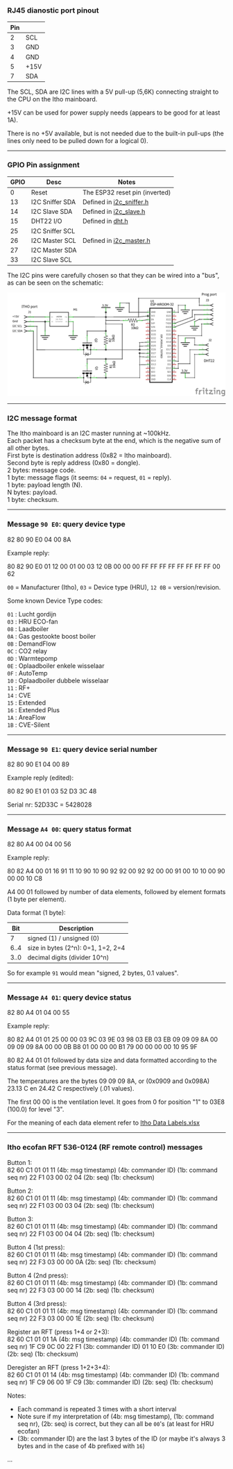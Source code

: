 
### RJ45 dianostic port pinout

| Pin |      |
| --- | ---- |
| 2   | SCL  |
| 3   | GND  |
| 4   | GND  |
| 5   | +15V |
| 7   | SDA  |

The SCL, SDA are I2C lines with a 5V pull-up (5,6K) connecting straight to the CPU on the Itho mainboard.

+15V can be used for power supply needs (appears to be good for at least 1A).

There is no +5V available, but is not needed due to the built-in pull-ups (the lines only need to be pulled down for a logical 0).

---

### GPIO Pin assignment

| GPIO | Desc            | Notes                                          |
| ---- | --------------- | ---------------------------------------------- |
| 0    | Reset           | The ESP32 reset pin (inverted)                 |
| 13   | I2C Sniffer SDA | Defined in [i2c_sniffer.h](main/i2c_sniffer.h) |
| 14   | I2C Slave SDA   | Defined in [i2c_slave.h](main/i2c_slave.h)     |
| 15   | DHT22 I/O       | Defined in [dht.h](main/dht.h)                 |
| 25   | I2C Sniffer SCL |                                                |
| 26   | I2C Master SCL  | Defined in [i2c_master.h](main/i2c_master.h)   |
| 27   | I2C Master SDA  |                                                |
| 33   | I2C Slave SCL   |                                                |

The I2C pins were carefully chosen so that they can be wired into a "bus", as can be seen on the schematic:

![schematic](hru-com-esp32_schem.png)

---

### I2C message format

The Itho mainboard is an I2C master running at ~100kHz.  
Each packet has a checksum byte at the end, which is the negative sum of all other bytes.  
First byte is destination address (0x82 = Itho mainboard).  
Second byte is reply address (0x80 = dongle).  
2 bytes: message code.  
1 byte: message flags (it seems: `04` = request, `01` = reply).  
1 byte: payload length (N).  
N bytes: payload.  
1 byte: checksum.  

---

### Message `90 E0`: query device type

82 80 90 E0 04 00 8A

Example reply:

80 82 90 E0 01 12 00 01 00 03 12 0B 00 00 00 FF FF FF FF FF FF FF FF 00 62

`00` = Manufacturer (Itho), `03` = Device type (HRU), `12 0B` = version/revision.

Some known Device Type codes:

`01` : Lucht gordijn  
`03` : HRU ECO-fan  
`08` : Laadboiler  
`0A` : Gas gestookte boost boiler  
`0B` : DemandFlow  
`0C` : CO2 relay  
`0D` : Warmtepomp  
`0E` : Oplaadboiler enkele wisselaar  
`0F` : AutoTemp  
`10` : Oplaadboiler dubbele wisselaar  
`11` : RF+  
`14` : CVE  
`15` : Extended  
`16` : Extended Plus  
`1A` : AreaFlow  
`1B` : CVE-Silent  

---

### Message `90 E1`: query device serial number

82 80 90 E1 04 00 89

Example reply (edited):

80 82 90 E1 01 03 52 D3 3C 48

Serial nr: 52D33C = 5428028

---

### Message `A4 00`: query status format

82 80 A4 00 04 00 56

Example reply:

80 82 A4 00 01 16 91 11 10 90 10 90 92 92 00 92 92 00 00 91 00 10 10 00 90 00 00 10 C8

A4 00 01 followed by number of data elements, followed by element formats (1 byte per element).

Data format (1 byte):

| Bit  | Description                        |
| ---- | ---------------------------------- |
| 7    | signed (1) / unsigned (0)          |
| 6..4 | size in bytes (2^n): 0=1, 1=2, 2=4 |
| 3..0 | decimal digits (divider 10^n)      |

So for example `91` would mean "signed, 2 bytes, 0.1 values".

---

### Message `A4 01`: query device status

82 80 A4 01 04 00 55

Example reply:

80 82 A4 01 01 25 00 00 03 9C 03 9E 03 98 03 EB 03 EB 09 09 09 8A 00 09 09 09 8A 00 00 0B B8 01 00 00 00 B1 79 00 00 00 00 10 95 9F

80 82 A4 01 01 followed by data size and data formatted according to the status format (see previous message).

The temperatures are the bytes 09 09 09 8A, or (0x0909 and 0x098A) 23.13 C en 24.42 C respectively (.01 values).

The first 00 00 is the ventilation level. It goes from 0 for position "1" to 03E8 (100.0) for level "3".

For the meaning of each data element refer to [Itho Data Labels.xlsx](Itho%20Data%20Labels.xlsx)

---

### Itho ecofan RFT 536-0124 (RF remote control) messages

Button 1:  
82 60 C1 01 01 11 (4b: msg timestamp) (4b: commander ID) (1b: command seq nr) 22 F1 03 00 02 04 (2b: seq) (1b: checksum)

Button 2:  
82 60 C1 01 01 11 (4b: msg timestamp) (4b: commander ID) (1b: command seq nr) 22 F1 03 00 03 04 (2b: seq) (1b: checksum)

Button 3:  
82 60 C1 01 01 11 (4b: msg timestamp) (4b: commander ID) (1b: command seq nr) 22 F1 03 00 04 04 (2b: seq) (1b: checksum)

Button 4 (1st press):  
82 60 C1 01 01 11 (4b: msg timestamp) (4b: commander ID) (1b: command seq nr) 22 F3 03 00 00 0A (2b: seq) (1b: checksum)

Button 4 (2nd press):  
82 60 C1 01 01 11 (4b: msg timestamp) (4b: commander ID) (1b: command seq nr) 22 F3 03 00 00 14 (2b: seq) (1b: checksum)

Button 4 (3rd press):  
82 60 C1 01 01 11 (4b: msg timestamp) (4b: commander ID) (1b: command seq nr) 22 F3 03 00 00 1E (2b: seq) (1b: checksum)

Register an RFT (press 1+4 or 2+3):  
82 60 C1 01 01 1A (4b: msg timestamp) (4b: commander ID) (1b: command seq nr) 1F C9 0C 00 22 F1 (3b: commander ID) 01 10 E0 (3b: commander
ID) (2b: seq) (1b: checksum)

Deregister an RFT (press 1+2+3+4):  
82 60 C1 01 01 14 (4b: msg timestamp) (4b: commander ID) (1b: command seq nr) 1F C9 06 00 1F C9 (3b: commander ID) (2b: seq) (1b: checksum)

Notes:

* Each command is repeated 3 times with a short interval
* Note sure if my interpretation of (4b: msg timestamp), (1b: command seq nr), (2b: seq) is correct, but they can all be `00`'s (at least for HRU
ecofan)
* (3b: commander ID) are the last 3 bytes of the ID (or maybe it's always 3 bytes and in the case of 4b prefixed with `16`)

...
